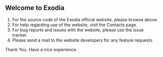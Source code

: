 ## Welcome to Exodia

1. For the source code of the Exodia official website, please browse above.
2. For help regarding use of the website, visit the Contacts page.
3. For bug reports and issues with the website, please use the issue tracker.
4. Please send a mail to the website developers for any feature requests.

Thank You. Have a nice experience.
